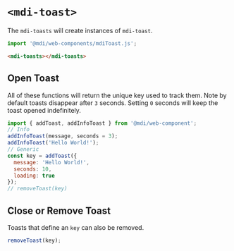 # `<mdi-toast>`

The `mdi-toasts` will create instances of `mdi-toast`.

```typescript
import '@mdi/web-components/mdiToast.js';
```

```html
<mdi-toasts></mdi-toasts>
```

## Open Toast

All of these functions will return the unique key used to track them. Note by default toasts disappear after `3` seconds. Setting `0` seconds will keep the toast opened indefinitely.

```js
import { addToast, addInfoToast } from '@mdi/web-component';
// Info
addInfoToast(message, seconds = 3);
addInfoToast('Hello World!');
// Generic
const key = addToast({
  message: 'Hello World!',
  seconds: 10,
  loading: true
});
// removeToast(key)
```

## Close or Remove Toast

Toasts that define an `key` can also be removed.

```js
removeToast(key);
```